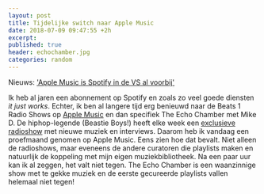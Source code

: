 ```yaml
---
layout: post
title: Tijdelijke switch naar Apple Music
date: 2018-07-09 09:47:55 +2h
excerpt: 
published: true
header: echochamber.jpg
categories: random
---
```

Nieuws: ['Apple Music is Spotify in de VS al voorbij'](https://www.bright.nl/nieuws/artikel/4275231/apple-music-spotify-gebruikers-muziekdiensten)

Ik heb al jaren een abonnement op Spotify en zoals zo veel goede diensten _it just works_. Echter, ik ben al langere tijd erg benieuwd naar de Beats 1 Radio Shows op [Apple Music](https://www.apple.com/music/) en dan specifiek The Echo Chamber met Mike D. De hiphop-legende (Beastie Boys!) heeft elke week een [exclusieve radioshow](https://www.rollingstone.com/music/music-news/beastie-boys-mike-d-on-beats-1-radio-show-licensed-to-ill-at-30-153612/) met nieuwe muziek en interviews. Daarom heb ik vandaag een proefmaand genomen op Apple Music. Eens zien hoe dat bevalt. Niet alleen de radioshows, maar eveneens de andere curatoren die playlists maken en natuurlijk de koppeling met mijn eigen muziekbibliotheek. Na een paar uur kan ik al zeggen, het valt niet tegen. The Echo Chamber is een waanzinnige show met te gekke muziek en de eerste gecureerde playlists vallen helemaal niet tegen! 